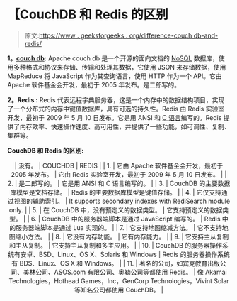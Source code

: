 # 【CouchDB 和 Redis 的区别

> 原文:[https://www . geeksforgeeks . org/difference-couch db-and-redis/](https://www.geeksforgeeks.org/difference-between-couchdb-and-redis/)

**1。[couch db](https://www.geeksforgeeks.org/introduction-to-apache-couchdb/):**
Apache couch db 是一个开源的面向文档的 [NoSQL](https://www.geeksforgeeks.org/introduction-to-nosql/) 数据库，使用多种格式和协议来存储、传输和处理其数据，它使用 JSON 来存储数据，使用 MapReduce 将 JavaScript 作为其查询语言，使用 HTTP 作为一个 API。它由 Apache 软件基金会开发，最初于 2005 年发布。是二郎写的。

**2。Redis :**
Redis 代表远程字典服务器，这是一个内存中的数据结构项目，实现了一个分布式的内存中键值数据库，具有可选的持久性。Redis 由 Redis 实验室开发，最初于 2009 年 5 月 10 日发布。它是用 ANSI 和 [C 语言](https://www.geeksforgeeks.org/c-language-set-1-introduction/)编写的。Redis 提供了内存效率、快速操作速度、高可用性，并提供了一些功能，如可调性、复制、集群等。

**CouchDB 和 Redis 的区别:**

<center>

| 没有。 | COUCHDB | REDIS |
| 1. | 它由 Apache 软件基金会开发，最初于 2005 年发布。 | 它由 Redis 实验室开发，最初于 2009 年 5 月 10 日发布。 |
| 2. | 是二郎写的。 | 它是用 ANSI 和 C 语言编写的。 |
| 3. | CouchDB 的主要数据库模型是文档存储。 | Redis 的主要数据库模型是键值存储。 |
| 4. | 它仅支持通过视图的辅助索引。 | It supports secondary indexes with RediSearch module only. |
| 5. | 在 CouchDB 中，没有预定义的数据类型。 | 它支持预定义的数据类型。 |
| 6. | CouchDB 中的服务器端脚本是通过 JavaScript 编写的。 | Redis 中的服务器端脚本是通过 Lua 实现的。 |
| 7. | 它支持地图缩减方法。 | 它不支持地图缩小方法。 |
| 8. | 它没有内存功能。 | 它有内存能力。 |
| 9. | 它支持主从复制和主从复制。 | 它支持主从复制和多主应用。 |
| 10. | CouchDB 的服务器操作系统有安卓、BSD、Linux、OS X、Solaris 和 Windows | Redis 的服务器操作系统有 BDS、Linux、OS X 和 Windows。 |
| 11. | 著名的公司，如宾克教育出版公司、美林公司、ASOS.com 有限公司、奥勒公司等都使用 Redis。 | 像 Akamai Technologies，Hothead Games，Inc，GenCorp Technologies，Vivint Solar 等知名公司都使用 CouchDB。 |

</center>